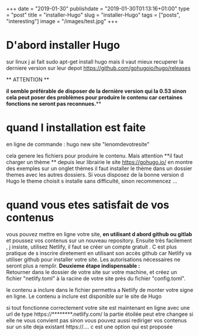 +++
date = "2019-01-30"
publishdate = "2019-01-30T01:13:16+01:00"
type = "post"
title = "installer-Hugo"
slug = "installer-Hugo"
tags = ["posts", "interesting"]
image = "/images/test.jpg"
+++

# D'abord installer Hugo
sur linux j ai fait sudo apt-get install hugo mais il vaut mieux recuperer la derniere version sur leur depot https://github.com/gohugoio/hugo/releases

** ATTENTION **

**il semble préférable de disposer de la dernière version qui la 0.53 sinon cela peut poser des problèmes pour produire le contenu car certaines fonctions ne seront pas reconnues.****

# quand l installation est faite

en ligne de commande : hugo new site "lenomdevotresite"

cela genere les fichiers pour produire le contenu. Mais attention **il faut charger un thème ** depuis leur librairie le site https://gohugo.io/  en montre des exemples sur un onglet thèmes
il faut installer le thème dans un dossier themes avec les autres dossiers. Si vous disposez de la bonne version d Hugo le theme choisit s installe sans difficulté, sinon recommencez ...

# quand vous etes satisfait de vos contenus

vous pouvez mettre en ligne votre site, **en utilisant d abord github ou gitlab** et poussez vos contenus sur un nouveau repository. Ensuite très facilement , j insiste, utilisez Netlify, il faut se créer un compte gratuit . C est plus pratique de s inscrire diretement en utilisant son accès github car Netlify va utiliser github pour installer votre site. Les autorisations nécessaires ne seront plus a remplir.
**Deuxieme étape indispensable :**   
Retourner dans le dossier de votre site sur votre machine, et créez un fichier  "netlify.toml" à la racine de votre site près du fichier "config.toml".

le contenu a inclure dans le fichier permettra a  Netlify de monter votre signe en ligne. Le contenu a inclure est disponible sur le site de Hugo 

si tout fonctionne correctement votre site est maintenant en ligne avec une url de type 
https://********.netlify.com/
la partie étoilée peut etre changee si elle ne vous convient pas
sinon vous pouvez aussi rediriger vos contenus sur un site deja existant https://.... c est une option qui est proposée 
